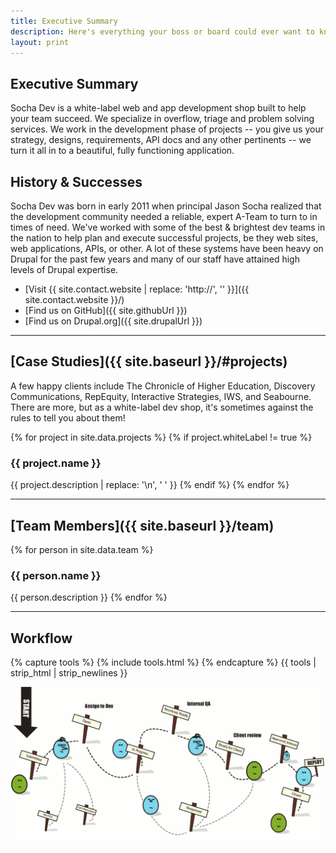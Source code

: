 ```yaml
---
title: Executive Summary
description: Here's everything your boss or board could ever want to know about us.
layout: print
---
```


## Executive Summary

Socha Dev is a white-label web and app development shop built to help your team
succeed. We specialize in overflow, triage and problem solving services. We work
in the development phase of projects \-- you give us your strategy, designs,
requirements, API docs and any other pertinents \-- we turn it all in to a
beautiful, fully functioning application.

## History & Successes

Socha Dev was born in early 2011 when principal Jason Socha realized that the
development community needed a reliable, expert A-Team to turn to in times of
need. We\'ve worked with some of the best & brightest dev teams in the nation to
help plan and execute successful projects, be they web sites, web applications,
APIs, or other. A lot of these systems have been heavy on Drupal for the past
few years and many of our staff have attained high levels of Drupal expertise.

* [Visit {{ site.contact.website | replace: 'http://', '' }}]({{ site.contact.website }}/)
* [Find us on GitHub]({{ site.githubUrl }})
* [Find us on Drupal.org]({{ site.drupalUrl }})

* * *

## [Case Studies]({{ site.baseurl }}/#projects)

A few happy clients include The Chronicle of Higher Education, Discovery
Communications, RepEquity, Interactive Strategies, IWS, and Seabourne. There
are more, but as a white-label dev shop, it\'s sometimes against the rules to
tell you about them!

{% for project in site.data.projects %}
  {% if project.whiteLabel != true %}
### {{ project.name }}
{{ project.description | replace: '\n', ' ' }}
  {% endif %}
{% endfor %}

* * *

## [Team Members]({{ site.baseurl }}/team)

{% for person in site.data.team %}
### {{ person.name }}
{{ person.description }}
{% endfor %}

* * *

## Workflow

{% capture tools %}
{% include tools.html %}
{% endcapture %}
{{ tools | strip_html | strip_newlines }}

![{% site.title %} issue lifecycle](/assets/images/workflow.png "{% site.title %} issue lifecycle")
